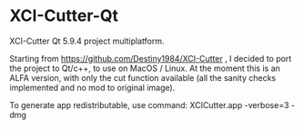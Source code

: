 # XCI-Cutter-Qt
XCI-Cutter Qt 5.9.4 project multiplatform.

Starting from https://github.com/Destiny1984/XCI-Cutter , I decided to port the project to Qt/c++, to use on MacOS / Linux.
At the moment this is an ALFA version, with only the cut function available (all the sanity checks implemented and no mod to original image).

To generate app redistributable, use command: <pat to macdeployqt> XCICutter.app  -verbose=3 -dmg